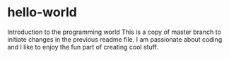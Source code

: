 # hello-world
Introduction to the programming world
This is a copy of master branch to initiate changes in the previous readme file.
I am passionate about coding and I like to enjoy the fun part of creating cool stuff.
